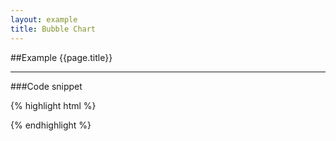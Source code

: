 ```yaml
---
layout: example
title: Bubble Chart
---
```


##Example {{page.title}}

<div id='placeholder' class='example-placeholder'></div>

---

###Code snippet

{% highlight html %}
<div id='placeholder' width="600px" height="400px"></div>
<script>
Vizabi('BubbleChart', document.getElementById('placeholder'), {
	state: {
		time: {
			value: '2004'
		}
	},
	ui: {
		buttons: ['find', 'size', 'fullscreen']
	}
});
</script>
{% endhighlight %}

<script defer>
Vizabi('BubbleChart', document.getElementById('placeholder'), {
state: {
	time: {
		value: '2004'
	}
},
ui: {
	buttons: ['find', 'size', 'fullscreen']
},
data: { reader: 'csv-file', path: 'https://dl.dropboxusercontent.com/u/4933279/csv/basic-indicators.csv'
}});
</script>